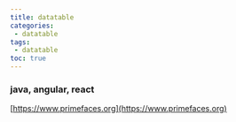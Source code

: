 ```yaml
---
title: datatable
categories: 
 - datatable
tags: 
 - datatable
toc: true
---
```


### java, angular, react 

[https://www.primefaces.org](https://www.primefaces.org)

